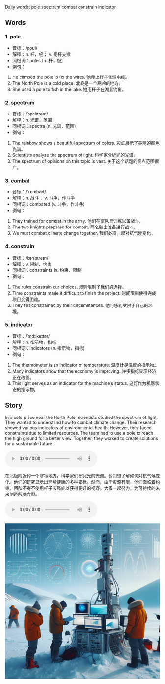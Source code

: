 Daily words: pole spectrum combat constrain indicator

## Words
### 1. pole
- 音标：/poʊl/ <span style="cursor: pointer;" onclick="document.getElementById('audio-player-1').play()"><i class="fas fa-volume-up"></i></span>
<audio id="audio-player-1" src="audios/words/pole.mp3" style="display:none;"></audio>
- 解释：n. 杆，极； v. 用杆支撑
- 同根词：poles (n. 杆，极)
- 例句：
1. He climbed the pole to fix the wires.  他爬上杆子修理电线。 
2. The North Pole is a cold place.  北极是一个寒冷的地方。 
3. She used a pole to fish in the lake.  她用杆子在湖里钓鱼。

### 2. spectrum
- 音标：/ˈspɛktrəm/ <span style="cursor: pointer;" onclick="document.getElementById('audio-player-2').play()"><i class="fas fa-volume-up"></i></span>
<audio id="audio-player-2" src="audios/words/spectrum.mp3" style="display:none;"></audio>
- 解释：n. 光谱，范围
- 同根词：spectra (n. 光谱，范围)
- 例句：
1. The rainbow shows a beautiful spectrum of colors.  彩虹展示了美丽的颜色光谱。 
2. Scientists analyze the spectrum of light.  科学家分析光的光谱。 
3. The spectrum of opinions on this topic is vast.  关于这个话题的观点范围很广。

### 3. combat
- 音标：/ˈkɒmbæt/ <span style="cursor: pointer;" onclick="document.getElementById('audio-player-3').play()"><i class="fas fa-volume-up"></i></span>
<audio id="audio-player-3" src="audios/words/combat.mp3" style="display:none;"></audio>
- 解释：n. 战斗； v. 斗争，作斗争
- 同根词：combated (v. 斗争，作斗争)
- 例句：
1. They trained for combat in the army.  他们在军队里训练以备战斗。 
2. The two knights prepared for combat.  两名骑士准备进行战斗。 
3. We must combat climate change together.  我们必须一起对抗气候变化。

### 4. constrain
- 音标：/kənˈstreɪn/ <span style="cursor: pointer;" onclick="document.getElementById('audio-player-4').play()"><i class="fas fa-volume-up"></i></span>
<audio id="audio-player-4" src="audios/words/constrain.mp3" style="display:none;"></audio>
- 解释：v. 限制，约束
- 同根词：constraints (n. 约束，限制)
- 例句：
1. The rules constrain our choices.  规则限制了我们的选择。 
2. Time constraints made it difficult to finish the project.  时间限制使得完成项目变得困难。 
3. They felt constrained by their circumstances.  他们感到受限于自己的环境。

### 5. indicator
- 音标：/ˈɪndɪˌkeɪtər/ <span style="cursor: pointer;" onclick="document.getElementById('audio-player-5').play()"><i class="fas fa-volume-up"></i></span>
<audio id="audio-player-5" src="audios/words/indicator.mp3" style="display:none;"></audio>
- 解释：n. 指示物，指标
- 同根词：indicators (n. 指示物，指标)
- 例句：
1. The thermometer is an indicator of temperature.  温度计是温度的指示物。 
2. Many indicators show that the economy is improving.  许多指标显示经济正在改善。 
3. This light serves as an indicator for the machine's status.  这灯作为机器状态的指示物。

## Story
In a cold place near the North Pole, scientists studied the spectrum of light. They wanted to understand how to combat climate change. Their research showed various indicators of environmental health. However, they faced constraints due to limited resources. The team had to use a pole to reach the high ground for a better view. Together, they worked to create solutions for a sustainable future.

<audio controls>
  <source src="./audios/story/2024-10-09-english.mp3" type="audio/mpeg">
  你的浏览器不支持音频元素。
</audio>
  

在北极附近的一个寒冷地方，科学家们研究光的光谱。他们想了解如何对抗气候变化。他们的研究显示出环境健康的多种指标。然而，由于资源有限，他们面临着约束。团队不得不使用杆子去高处以获得更好的视野。大家一起努力，为可持续的未来创造解决方案。

<audio controls>
  <source src="./audios/story/2024-10-09-chinese.mp3" type="audio/mpeg">
  你的浏览器不支持音频元素。
</audio>
  

![story](./images/2024-10-09.png)

